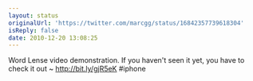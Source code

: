 ```yaml
---
layout: status
originalUrl: 'https://twitter.com/marcgg/status/16842357739618304'
isReply: false
date: 2010-12-20 13:08:25
---
```


Word Lense video demonstration. If you haven't seen it yet, you have to check it out ~ http://bit.ly/gjR5eK #iphone
